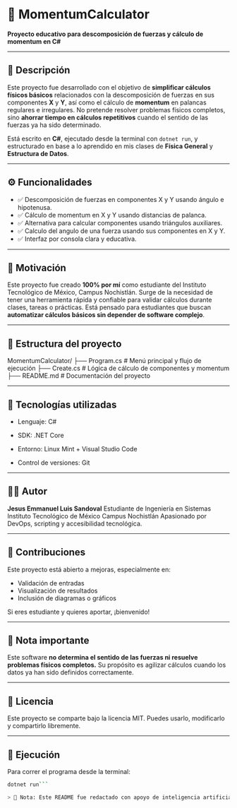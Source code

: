 # 🧮 MomentumCalculator

**Proyecto educativo para descomposición de fuerzas y cálculo de momentum en C#**

---

## 📌 Descripción

Este proyecto fue desarrollado con el objetivo de **simplificar cálculos físicos básicos** relacionados con la descomposición de fuerzas en sus componentes **X** y **Y**, así como el cálculo de **momentum** en palancas regulares e irregulares. No pretende resolver problemas físicos completos, sino **ahorrar tiempo en cálculos repetitivos** cuando el sentido de las fuerzas ya ha sido determinado.

Está escrito en **C#**, ejecutado desde la terminal con `dotnet run`, y estructurado en base a lo aprendido en mis clases de **Física General** y **Estructura de Datos**.

---

## ⚙️ Funcionalidades

- ✅ Descomposición de fuerzas en componentes X y Y usando ángulo e hipotenusa.
- ✅ Cálculo de momentum en X y Y usando distancias de palanca.
- ✅ Alternativa para calcular componentes usando triángulos auxiliares.
- ✅ Calculo del angulo de una fuerza usando sus componentes en X y Y.
- ✅ Interfaz por consola clara y educativa.

---

## 🧠 Motivación

Este proyecto fue creado **100% por mí** como estudiante del Instituto Tecnológico de México, Campus Nochistlán. Surge de la necesidad de tener una herramienta rápida y confiable para validar cálculos durante clases, tareas o prácticas. Está pensado para estudiantes que buscan **automatizar cálculos básicos sin depender de software complejo**.

---

## 📂 Estructura del proyecto

MomentumCalculator/
├── Program.cs         # Menú principal y flujo de ejecución
├── Create.cs          # Lógica de cálculo de componentes y momentum
├── README.md          # Documentación del proyecto

---

## 🧰 Tecnologías utilizadas

- Lenguaje: C#

- SDK: .NET Core

- Entorno: Linux Mint + Visual Studio Code

- Control de versiones: Git

---

## 🧑‍🎓 Autor

**Jesus Emmanuel Luis Sandoval**
Estudiante de Ingeniería en Sistemas 
Instituto Tecnológico de México
Campus Nochistlán 
Apasionado por DevOps, scripting y accesibilidad tecnológica.

---

## 🤝 Contribuciones

Este proyecto está abierto a mejoras, especialmente en:

- Validación de entradas
- Visualización de resultados
- Inclusión de diagramas o gráficos

Si eres estudiante y quieres aportar, ¡bienvenido!

---

## 📢 Nota importante

Este software **no determina el sentido de las fuerzas ni resuelve problemas físicos completos.** Su propósito es agilizar cálculos cuando los datos ya han sido definidos correctamente.

---

## 📜 Licencia

Este proyecto se comparte bajo la licencia MIT. Puedes usarlo, modificarlo y compartirlo libremente.

---

## 🚀 Ejecución

Para correr el programa desde la terminal:

```bash
dotnet run```

> 📌 Nota: Este README fue redactado con apoyo de inteligencia artificial para estructurar y comunicar mejor el propósito técnico y educativo del proyecto. Todo el contenido ha sido revisado y validado por el autor.


